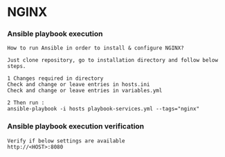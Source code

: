 # NGINX

### Ansible playbook execution
```
How to run Ansible in order to install & configure NGINX?

Just clone repository, go to installation directory and follow below steps.

1 Changes required in directory
Check and change or leave entries in hosts.ini
Check and change or leave entries in variables.yml

2 Then run :
ansible-playbook -i hosts playbook-services.yml --tags="nginx"
```

### Ansible playbook execution verification
```
Verify if below settings are available
http://<HOST>:8080
```